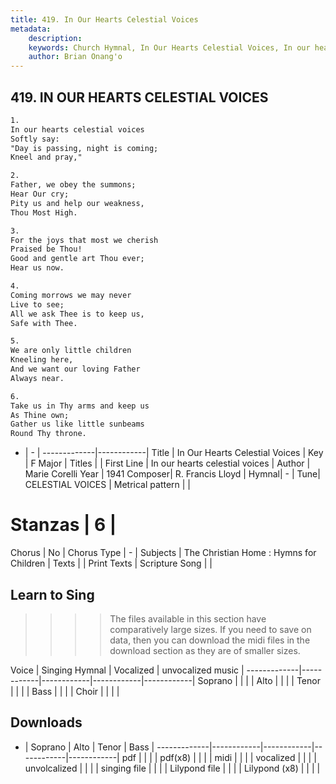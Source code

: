 ```yaml
---
title: 419. In Our Hearts Celestial Voices
metadata:
    description: 
    keywords: Church Hymnal, In Our Hearts Celestial Voices, In our hearts celestial voices, 
    author: Brian Onang'o
---
```



## 419. IN OUR HEARTS CELESTIAL VOICES

```txt
1.
In our hearts celestial voices 
Softly say: 
"Day is passing, night is coming; 
Kneel and pray," 

2.
Father, we obey the summons; 
Hear Our cry; 
Pity us and help our weakness, 
Thou Most High. 

3.
For the joys that most we cherish 
Praised be Thou! 
Good and gentle art Thou ever; 
Hear us now. 

4.
Coming morrows we may never 
Live to see; 
All we ask Thee is to keep us, 
Safe with Thee. 

5.
We are only little children 
Kneeling here, 
And we want our loving Father 
Always near. 

6.
Take us in Thy arms and keep us 
As Thine own; 
Gather us like little sunbeams 
Round Thy throne.
```

- |   -  |
-------------|------------|
Title | In Our Hearts Celestial Voices |
Key | F Major |
Titles |  |
First Line | In our hearts celestial voices |
Author | Marie Corelli
Year | 1941
Composer| R. Francis Lloyd |
Hymnal|  - |
Tune| CELESTIAL VOICES |
Metrical pattern | |
# Stanzas | 6 |
Chorus | No |
Chorus Type | - |
Subjects | The Christian Home : Hymns for Children |
Texts |  |
Print Texts | 
Scripture Song |  |
  
## Learn to Sing

>>>> The files available in this section have comparatively large sizes. If you need to save on data, then you can download the midi files in the download section as they are of smaller sizes.

Voice |  Singing Hymnal | Vocalized | unvocalized music |
-------------|------------|------------|------------|------------|
Soprano | | | |
Alto | | | |
Tenor | | | |
Bass | | | |
Choir | | | |

## Downloads

- |  Soprano | Alto | Tenor | Bass |
-------------|------------|------------|------------|------------|
pdf | | | |
pdf(x8) | | | |
midi | | | |
vocalized | | | |
unvolcalized | | | |
singing file | | | |
Lilypond file | | | |
Lilypond (x8) | | | |
  